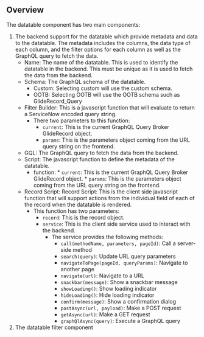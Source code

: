 ## Overview

The datatable component has two main components:

1. The backend support for the datatable which provide metadata and data to the datatable. The metadata includes the columns, the data type of each column, and the filter options for each column as well as the GraphQL query to fetch the data.
    * Name: The name of the datatable. This is used to identify the datatable in the backend. This must be unique as it is used to fetch the data from the backend.
    * Schema: The GraphQL schema of the datatable.
        * Custom: Selecting custom will use the custom schema.
        * OOTB: Selecting OOTB will use the OOTB schema such as GlideRecord_Query
    * Filter Builder: This is a javascript function that will evaluate to return a ServiceNow encoded query string.
        * There two parameters to this function:
            * `current`: This is the current GraphQL Query Broker GlideRecord object.
            * `params`: This is the parameters object coming from the URL query string on the frontend.
    * GQL: The GraphQL query to fetch the data from the backend.
    * Script: The javascript function to define the metadata of the datatable.
        *    function:
            * `current`: This is the current GraphQL Query Broker GlideRecord object.
            * `params`: This is the parameters object coming from the URL query string on the frontend.
    * Record Script: Record Script: This is the client side javascript function that will support actions from the individual field of each of the record when the datatable is rendered.
        * This function has two parameters:
            * `record`: This is the record object.
            * `service`: This is the client side service used to interact with the backend.
                * The service provides the following methods:
                    * `call(methodName, parameters, pageId)`: Call a server-side method
                    * `search(query)`: Update URL query parameters
                    * `navigateToPage(pageId, queryParams)`: Navigate to another page
                    * `navigate(url)`: Navigate to a URL
                    * `snackbar(message)`: Show a snackbar message
                    * `showLoading()`: Show loading indicator
                    * `hideLoading()`: Hide loading indicator 
                    * `confirm(message)`: Show a confirmation dialog
                    * `postAsync(url, payload)`: Make a POST request
                    * `getAsync(url)`: Make a GET request
                    * `graphQlAsync(query)`: Execute a GraphQL query
2. The datatable filter component

